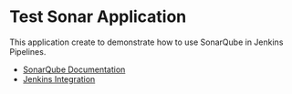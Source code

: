 # Test Sonar Application


This application create to demonstrate how to use SonarQube in Jenkins Pipelines.
* [SonarQube Documentation](https://www.sonarqube.org/)
* [Jenkins Integration](https://docs.sonarqube.org/latest/analysis/jenkins/)
